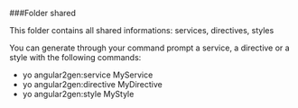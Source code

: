 ###Folder shared

This folder contains all shared informations: services, directives, styles

You can generate through your command prompt a service, a directive or a style with the following commands:

- yo angular2gen:service MyService
- yo angular2gen:directive MyDirective
- yo angular2gen:style MyStyle
